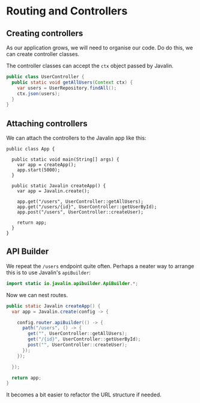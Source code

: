 # Routing and Controllers

<Vimeo id="1012451404" />

## Creating controllers

As our application grows, we will need to organise our code. Do do this, we can
create controller classes.

The controller classes can accept the `ctx` object passed by Javalin.

```java
public class UserController {
  public static void getAllUsers(Context ctx) {
    var users = UserRepository.findAll();
    ctx.json(users);
  }
}
```

## Attaching controllers

We can attach the controllers to the Javalin app like this:

```java{11-13}
public class App {

  public static void main(String[] args) {
    var app = createApp();
    app.start(5000);
  }

  public static Javalin createApp() {
    var app = Javalin.create();

    app.get("/users", UserController::getAllUsers);
    app.get("/users/{id}", UserController::getUserById);
    app.post("/users", UserController::createUser);

    return app;
  }
}
```

## API Builder

We repeat the `/users` endpoint quite often. Perhaps a neater way to arrange
this is to use Javalin's `apiBuilder`:

```java
import static io.javalin.apibuilder.ApiBuilder.*;
```

Now we can nest routes.

```java
public static Javalin createApp() {
  var app = Javalin.create(config -> {

    config.router.apiBuilder(() -> {
      path("/users", () -> {
        get("", UserController::getAllUsers);
        get("/{id}", UserController::getUserById);
        post("", UserController::createUser);
      });
    });

  });

  return app;
}
```

It becomes a bit easier to refactor the URL structure if needed.
